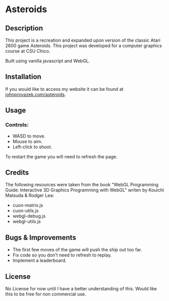 ﻿# Asteroids

## Description

This project is a recreation and expanded upon version of the classic Atari 2600 game Asteroids.
This project was developed for a computer graphics course at CSU Chico. 

Built using vanilla javascript and WebGL.

## Installation

If you would like to access my website it can be found at [johnprovazek.com/asteroids](https://www.johnprovazek.com/asteroids).

## Usage


### Controls: 

- WASD to move.
- Mouse to aim.
- Left-click to shoot. 

To restart the game you will need to refresh the page.

## Credits

The following resources were taken from the book "WebGL Programming
Guide: Interactive 3D Graphics Programming with WebGL" writen by Kouichi Matsuda
& Rodger Lea:

- cuon-matrix.js
- cuon-utils.js
- webgl-debug.js
- webgl-utils.js

## Bugs & Improvements

- The first few moves of the game will push the ship out too far.
- Fix code so you don't need to refresh to replay.
- Implement a leaderboard.

## License

No License for now until I have a better understanding of this. Would like this to be free for non commercial use.
